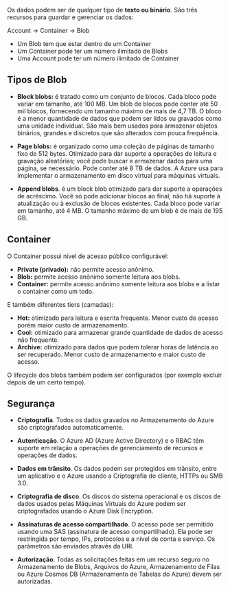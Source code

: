 Os dados podem ser de qualquer tipo de **texto ou binário**. São três recursos para guardar e gerenciar os dados:

Account -> Container -> Blob

- Um Blob tem que estar dentro de um Container
- Um Container pode ter um número ilimitado de Blobs
- Uma Account pode ter um número ilimitado de Container

## Tipos de Blob

- **Block blobs:** é tratado como um conjunto de blocos. Cada bloco pode variar em tamanho, até 100 MB. Um blob de blocos pode conter até 50 mil blocos, fornecendo um tamanho máximo de mais de 4,7 TB. O bloco é a menor quantidade de dados que podem ser lidos ou gravados como uma unidade individual. São mais bem usados para armazenar objetos binários, grandes e discretos que são alterados com pouca frequência.

- **Page blobs:**  é organizado como uma coleção de páginas de tamanho fixo de 512 bytes. Otimizado para dar suporte a operações de leitura e gravação aleatórias; você pode buscar e armazenar dados para uma página, se necessário. Pode conter até 8 TB de dados. A Azure usa  para implementar o armazenamento em disco virtual para máquinas virtuais.

- **Append blobs**. é um block blob otimizado para dar suporte a operações de acréscimo. Você só pode adicionar blocos ao final; não há suporte à atualização ou à exclusão de blocos existentes. Cada bloco pode variar em tamanho, até 4 MB. O tamanho máximo de um blob é de mais de 195 GB.

## Container

O Container possui nível de acesso público configurável:

- **Private (privado):** não permite acesso anônimo.
- **Blob:** permite acesso anônimo somente leitura aos blobs.
- **Container:** permite acesso anônimo somente leitura aos blobs e a listar o container como um todo.

E também diferentes tiers (camadas):

- **Hot:** otimizado para leitura e escrita frequente. Menor custo de acesso porém maior custo de armazenamento.
- **Cool:** otimizado para armazenar grande quantidade de dados de acesso não frequente.
- **Archive:** otimizado para dados que podem tolerar horas de latência ao ser recuperado. Menor custo de armazenamento e maior custo de acesso.

O lifecycle dos blobs também podem ser configurados (por exemplo excluir depois de um certo tempo).

## Segurança

- **Criptografia**. Todos os dados gravados no Armazenamento do Azure são criptografados automaticamente.

- **Autenticação**. O Azure AD (Azure Active Directory) e o RBAC têm suporte em relação a operações de gerenciamento de recursos e operações de dados.

- **Dados em trânsito**. Os dados podem ser protegidos em trânsito, entre um aplicativo e o Azure usando a Criptografia do cliente, HTTPs ou SMB 3.0.

- **Criptografia de disco**. Os discos do sistema operacional e os discos de dados usados pelas Máquinas Virtuais do Azure podem ser criptografados usando o Azure Disk Encryption.

- **Assinaturas de acesso compartilhado**. O acesso pode ser permitido usando uma SAS (assinatura de acesso compartilhado). Ela pode ser restringida por tempo, IPs, protocolos e a nível de conta e serviço. Os parâmetros são enviados através da URI.

- **Autorização**. Todas as solicitações feitas em um recurso seguro no Armazenamento de Blobs, Arquivos do Azure, Armazenamento de Filas ou Azure Cosmos DB (Armazenamento de Tabelas do Azure) devem ser autorizadas.


